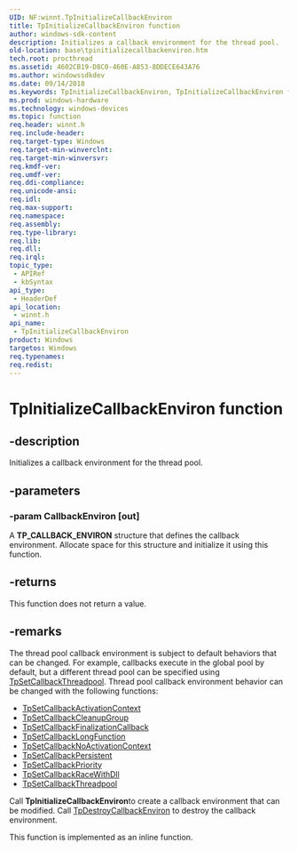 ```yaml
---
UID: NF:winnt.TpInitializeCallbackEnviron
title: TpInitializeCallbackEnviron function
author: windows-sdk-content
description: Initializes a callback environment for the thread pool.
old-location: base\tpinitializecallbackenviron.htm
tech.root: procthread
ms.assetid: 4602CB19-D8C0-460E-A853-8DDECE643A76
ms.author: windowssdkdev
ms.date: 09/14/2018
ms.keywords: TpInitializeCallbackEnviron, TpInitializeCallbackEnviron function, base.tpinitializecallbackenviron, winnt/TpInitializeCallbackEnviron
ms.prod: windows-hardware
ms.technology: windows-devices
ms.topic: function
req.header: winnt.h
req.include-header: 
req.target-type: Windows
req.target-min-winverclnt: 
req.target-min-winversvr: 
req.kmdf-ver: 
req.umdf-ver: 
req.ddi-compliance: 
req.unicode-ansi: 
req.idl: 
req.max-support: 
req.namespace: 
req.assembly: 
req.type-library: 
req.lib: 
req.dll: 
req.irql: 
topic_type:
 - APIRef
 - kbSyntax
api_type:
 - HeaderDef
api_location:
 - winnt.h
api_name:
 - TpInitializeCallbackEnviron
product: Windows
targetos: Windows
req.typenames: 
req.redist: 
---
```


# TpInitializeCallbackEnviron function


## -description


Initializes a callback environment for the thread pool.


## -parameters




### -param CallbackEnviron [out]

A <b>TP_CALLBACK_ENVIRON</b> structure that defines the callback environment. Allocate space for this structure and initialize it using this function.


## -returns



This function does not return a value.




## -remarks



The thread pool callback environment is subject to default behaviors that can be changed. For example, callbacks execute in the global pool by default, but a different thread pool can be specified using <a href="https://msdn.microsoft.com/A1BED20A-9DB5-4B5A-B1AD-60454176AB1D">TpSetCallbackThreadpool</a>. Thread pool callback environment behavior can be changed with the following functions:

<ul>
<li>
<a href="https://msdn.microsoft.com/C4715789-0DF7-436B-881F-4360A7528246">TpSetCallbackActivationContext</a>
</li>
<li>
<a href="https://msdn.microsoft.com/B14084F5-2686-4522-8024-71A07541CFE2">TpSetCallbackCleanupGroup</a>
</li>
<li>
<a href="https://msdn.microsoft.com/425898A7-5E98-490A-912A-A409D1E2DFDE">TpSetCallbackFinalizationCallback</a>
</li>
<li>
<a href="https://msdn.microsoft.com/27E7F647-1005-4499-9787-F2CE6E8B6AFF">TpSetCallbackLongFunction</a>
</li>
<li>
<a href="https://msdn.microsoft.com/8415197A-C785-492E-9C74-2055FADDF0CD">TpSetCallbackNoActivationContext</a>
</li>
<li>
<a href="https://msdn.microsoft.com/FE2CB959-25BC-4420-A921-2A65016B25CF">TpSetCallbackPersistent</a>
</li>
<li>
<a href="https://msdn.microsoft.com/3A2DA8CA-D5F2-442A-B152-11AB28681B5B">TpSetCallbackPriority</a>
</li>
<li>
<a href="https://msdn.microsoft.com/14519064-450C-409E-AA2D-B4EF4D43C180">TpSetCallbackRaceWithDll</a>
</li>
<li>
<a href="https://msdn.microsoft.com/A1BED20A-9DB5-4B5A-B1AD-60454176AB1D">TpSetCallbackThreadpool</a>
</li>
</ul>
Call
<b>TpInitializeCallbackEnviron</b>to create a callback environment that can be modified. Call <a href="https://msdn.microsoft.com/B0925491-73FE-4342-9E66-E5F6344353FB">TpDestroyCallbackEnviron</a> to destroy the callback environment.

This function is implemented as an inline function.



